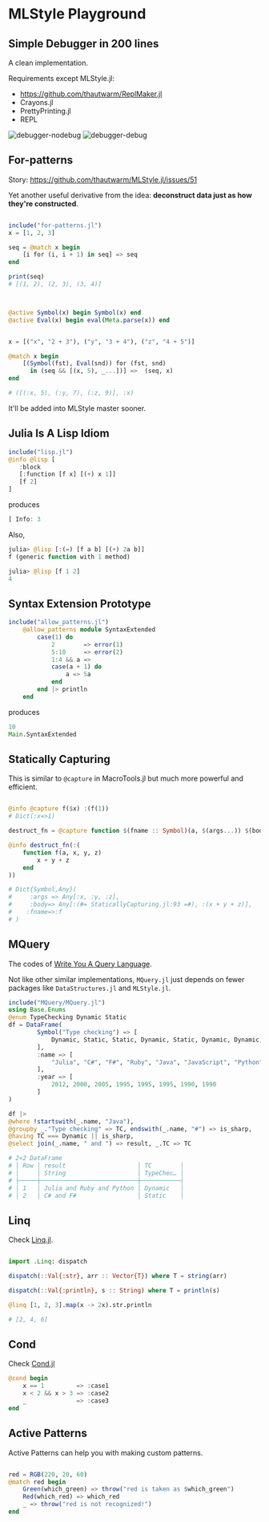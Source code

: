 # MLStyle Playground


## Simple Debugger in 200 lines

A clean implementation.

Requirements except MLStyle.jl:
- https://github.com/thautwarm/ReplMaker.jl
- Crayons.jl
- PrettyPrinting.jl
- REPL

![debugger-nodebug](./sdebugger-nodebug.png)
![debugger-debug](./sdebugger-debug.png)

## For-patterns

Story: https://github.com/thautwarm/MLStyle.jl/issues/51

Yet another useful derivative from the idea: **deconstruct data just as how they're constructed**.

```julia

include("for-patterns.jl")
x = [1, 2, 3]

seq = @match x begin
    [i for (i, i + 1) in seq] => seq
end

print(seq)
# [(1, 2), (2, 3), (3, 4)]



@active Symbol(x) begin Symbol(x) end
@active Eval(x) begin eval(Meta.parse(x)) end


x = [("x", "2 + 3"), ("y", "3 + 4"), ("z", "4 + 5")]

@match x begin
    [(Symbol(fst), Eval(snd)) for (fst, snd)
      in (seq && [(x, 5), _...])] =>  (seq, x)
end

# ([(:x, 5), (:y, 7), (:z, 9)], :x)
```

It'll be added into MLStyle master sooner.


## Julia Is A Lisp Idiom

```julia
include("lisp.jl")
@info @lisp [
   :block
   [:function [f x] [(+) x 1]]
   [f 2]
]
```
produces
```julia
[ Info: 3
```

Also,
```julia
julia> @lisp [:(=) [f a b] [(+) 2a b]]
f (generic function with 1 method)

julia> @lisp [f 1 2]
4
```

## Syntax Extension Prototype

```julia
include("allow_patterns.jl")
    @allow_patterns module SyntaxExtended
        case(1) do
            2        => error(1)
            5:10     => error(2)
            1:4 && a =>
            case(a + 1) do
                a => 5a
            end
        end |> println
    end
```
produces
```julia
10
Main.SyntaxExtended
```

## Statically Capturing

This is similar to `@capture` in MacroTools.jl but much more powerful and efficient.

```julia

@info @capture f($x) :(f(1))
# Dict(:x=>1)

destruct_fn = @capture function $(fname :: Symbol)(a, $(args...)) $(body...) end

@info destruct_fn(:(
    function f(a, x, y, z)
        x + y + z
    end
))

# Dict{Symbol,Any}(
#     :args => Any[:x, :y, :z],
#     :body=> Any[:(#= StaticallyCapturing.jl:93 =#), :(x + y + z)],
#    :fname=>:f
# )

```

## MQuery

The codes of [Write You A Query Language](https://github.com/thautwarm/MLStyle.jl/blob/tutorial-MQuery/docs/src/tutorials/query-lang.md).

Not like other similar implementations, `MQuery.jl` just depends on fewer packages like `DataStructures.jl` and `MLStyle.jl`.

```julia
include("MQuery/MQuery.jl")
using Base.Enums
@enum TypeChecking Dynamic Static
df = DataFrame(
        Symbol("Type checking") => [
            Dynamic, Static, Static, Dynamic, Static, Dynamic, Dynamic, Static
        ],
        :name => [
            "Julia", "C#", "F#", "Ruby", "Java", "JavaScript", "Python", "Haskell"
        ],
        :year => [
            2012, 2000, 2005, 1995, 1995, 1995, 1990, 1990
        ]
)

df |>
@where !startswith(_.name, "Java"),
@groupby _."Type checking" => TC, endswith(_.name, "#") => is_sharp,
@having TC === Dynamic || is_sharp,
@select join(_.name, " and ") => result, _.TC => TC

# 2×2 DataFrame
# │ Row │ result                    │ TC        │
# │     │ String                    │ TypeChec… │
# ├─────┼───────────────────────────┼───────────┤
# │ 1   │ Julia and Ruby and Python │ Dynamic   │
# │ 2   │ C# and F#                 │ Static    │
```

## Linq

Check [Linq.jl](./Linq.jl).

```julia

import .Linq: dispatch

dispatch(::Val{:str}, arr :: Vector{T}) where T = string(arr)

dispatch(::Val{:println}, s :: String) where T = println(s)

@linq [1, 2, 3].map(x -> 2x).str.println

# [2, 4, 6]
```

## Cond

Check [Cond.jl](./Cond.jl)

```julia
@cond begin
    x == 1         => :case1
    x < 2 && x > 3 => :case2
    _              => :case3
end
```

## Active Patterns

Active Patterns can help you with making custom patterns.

```julia

red = RGB(220, 20, 60)
@match red begin
    Green(which_green) => throw("red is taken as $which_green")
    Red(which_red) => which_red
    _ => throw("red is not recognized!")
end

```

